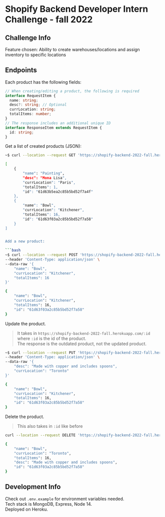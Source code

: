 # Shopify Backend Developer Intern Challenge - fall 2022

## Challenge Info

Feature chosen: Ability to create warehouses/locations and assign inventory to specific locations

## Endpoints

Each product has the following fields:

```ts
// When creating/editing a product, the following is required
interface RequestItem {
  name: string;
  desc?: string; // Optional
  currLocation: string;
  totalItems: number;
}
// The response includes an additional unique ID
interface ResponseItem extends RequestItem {
  id: string;
}
```

Get a list of created products (JSON):

````bash
~$ curl --location --request GET 'https://shopify-backend-2022-fall.herokuapp.com/'

[
    {
        "name": "Painting",
        "desc": "Mona Lisa",
        "currLocation": "Paris",
        "totalItems": 1,
        "id": "61d63b5ea2c85b5bd52f7a4f"
    },
    {
        "name": "Bowl",
        "currLocation": "Kitchener",
        "totalItems": 16,
        "id": "61d63f03a2c85b5bd52f7a58"
    }
]


Add a new product:

```bash
~$ curl --location --request POST 'https://shopify-backend-2022-fall.herokuapp.com/' \
--header 'Content-Type: application/json' \
--data-raw '{
    "name": "Bowl",
    "currLocation": "Kitchener",
    "totalItems": 16
}'

{
    "name": "Bowl",
    "currLocation": "Kitchener",
    "totalItems": 16,
    "id": "61d63f03a2c85b5bd52f7a58"
}
````

Update the product.

> It takes in `https://shopify-backend-2022-fall.herokuapp.com/:id` where `:id` is the id of the product.  
> The response is the outdated product, not the updated product.

```bash
~$ curl --location --request PUT 'https://shopify-backend-2022-fall.herokuapp.com/61d63f03a2c85b5bd52f7a58' \
--header 'Content-Type: application/json' \
--data-raw '{
    "desc": "Made with copper and includes spoons",
    "currLocation": "Toronto"
}'

{
    "name": "Bowl",
    "currLocation": "Kitchener",
    "totalItems": 16,
    "id": "61d63f03a2c85b5bd52f7a58"
}
```

Delete the product.

> This also takes in `:id` like before

```bash
curl --location --request DELETE 'https://shopify-backend-2022-fall.herokuapp.com/61d63f03a2c85b5bd52f7a58'

{
    "name": "Bowl",
    "currLocation": "Toronto",
    "totalItems": 16,
    "desc": "Made with copper and includes spoons",
    "id": "61d63f03a2c85b5bd52f7a58"
}
```

## Development Info

Check out `.env.example` for environment variables needed.  
Tech stack is MongoDB, Express, Node 14.  
Deployed on Heroku.
